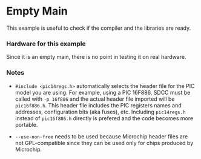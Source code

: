 Empty Main
==========

This example is useful to check if the compiler and the libraries are ready.

### Hardware for this example
Since it is an empty main, there is no point in testing it on real hardware.

### Notes
 - `#include <pic14regs.h>` automatically selects the header file for the PIC model you are using. For example, using a PIC 16F886, SDCC must be called with `-p 16f886` and the actual header file imported will be `pic16f886.h`. This header file includes the PIC registers names and addresses, configuration bits (aka fuses), etc. Including `pic14regs.h` instead of `pic16f886.h` directly is prefered and the code becomes more portable.

 - `--use-non-free` needs to be used because Microchip header files are not GPL-compatible since they can be used only for chips produced by Microchip.
